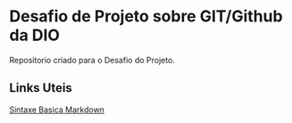 #  Desafio de Projeto sobre GIT/Github da DIO
Repositorio criado para o Desafio  do Projeto.
## Links Uteis
[Sintaxe Basica Markdown](https://www.markdownguide.org/basic-syntax/)
